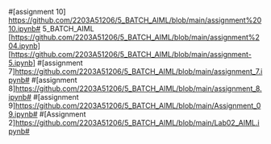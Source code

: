 #[assignment 10] https://github.com/2203A51206/5_BATCH_AIML/blob/main/assignment%2010.ipynb# 5_BATCH_AIML
[https://github.com/2203A51206/5_BATCH_AIML/blob/main/assignment%204.ipynb]
[https://github.com/2203A51206/5_BATCH_AIML/blob/main/assignment-5.ipynb]
#[assignment 7]https://github.com/2203A51206/5_BATCH_AIML/blob/main/assignment_7.ipynb#
#[assignment 8]https://github.com/2203A51206/5_BATCH_AIML/blob/main/assignment_8.ipynb#
#[assignment 9]https://github.com/2203A51206/5_BATCH_AIML/blob/main/Assignment_09.ipynb#
#[Assignment 2]https://github.com/2203A51206/5_BATCH_AIML/blob/main/Lab02_AIML.ipynb#
